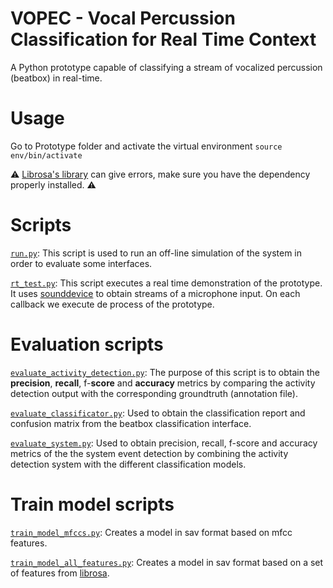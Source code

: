# VOPEC - Vocal Percussion Classification for Real Time Context

A Python prototype capable of classifying a stream of vocalized percussion (beatbox) in real-time.

# Usage

Go to Prototype folder and activate the virtual environment
`source env/bin/activate`

:warning: [Librosa's library](https://librosa.org/doc/latest/index.html) can give errors, make sure you have the dependency properly installed. :warning:

# Scripts

[`run.py`](./Prototype/core/run.py): This script is used to run an off-line simulation of the system in order to evaluate some interfaces.


[`rt_test.py`](./Prototype/core/rt_test.py): This script executes a real time demonstration of the prototype. It uses [sounddevice](https://python-sounddevice.readthedocs.io/) to obtain streams of a microphone input. On each callback we execute de process of the prototype.

# Evaluation scripts

[`evaluate_activity_detection.py`](./Prototype/core/evaluate_activity_detection.py): The purpose of this script is to obtain the **precision**, **recall**, f-**score** and **accuracy** metrics by comparing the activity detection output with the corresponding groundtruth (annotation file).


[`evaluate_classificator.py`](./Prototype/core/evaluate_classificator.py): Used to obtain the classification report and confusion matrix from the beatbox classification interface.


[`evaluate_system.py`](./Prototype/core/evaluate_system.py): Used to obtain precision, recall, f-score and accuracy metrics of the the system event detection by combining the activity detection system with the different classification models.

# Train model scripts

[`train_model_mfccs.py`](./Prototype/core/train_model_mfccs.py): Creates a model in sav format based on mfcc features.


[`train_model_all_features.py`](./Prototype/core/train_model_all_features.py): Creates a model in sav format based on a set of features from [librosa](https://librosa.org/doc/main/feature.html).
